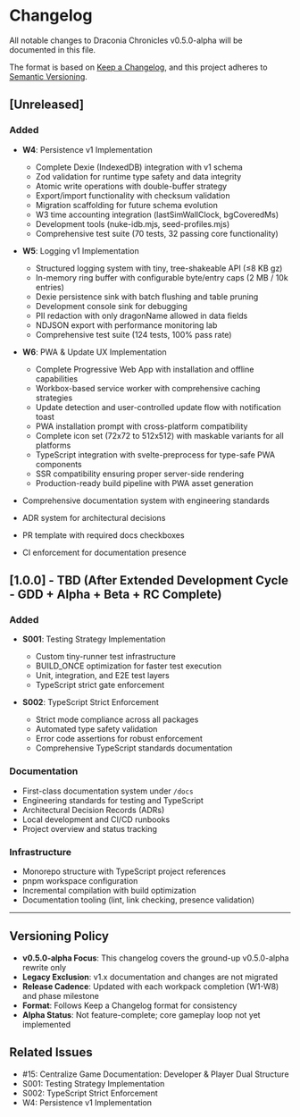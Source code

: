 <!-- markdownlint-disable -->

# Changelog

All notable changes to Draconia Chronicles v0.5.0-alpha will be documented in this file.

The format is based on [Keep a Changelog](https://keepachangelog.com/en/1.0.0/),
and this project adheres to [Semantic Versioning](https://semver.org/spec/v2.0.0.html).

## [Unreleased]

### Added

- **W4**: Persistence v1 Implementation
  - Complete Dexie (IndexedDB) integration with v1 schema
  - Zod validation for runtime type safety and data integrity
  - Atomic write operations with double-buffer strategy
  - Export/import functionality with checksum validation
  - Migration scaffolding for future schema evolution
  - W3 time accounting integration (lastSimWallClock, bgCoveredMs)
  - Development tools (nuke-idb.mjs, seed-profiles.mjs)
  - Comprehensive test suite (70 tests, 32 passing core functionality)

- **W5**: Logging v1 Implementation
  - Structured logging system with tiny, tree-shakeable API (≤8 KB gz)
  - In-memory ring buffer with configurable byte/entry caps (2 MB / 10k entries)
  - Dexie persistence sink with batch flushing and table pruning
  - Development console sink for debugging
  - PII redaction with only dragonName allowed in data fields
  - NDJSON export with performance monitoring lab
  - Comprehensive test suite (124 tests, 100% pass rate)

- **W6**: PWA & Update UX Implementation
  - Complete Progressive Web App with installation and offline capabilities
  - Workbox-based service worker with comprehensive caching strategies
  - Update detection and user-controlled update flow with notification toast
  - PWA installation prompt with cross-platform compatibility
  - Complete icon set (72x72 to 512x512) with maskable variants for all platforms
  - TypeScript integration with svelte-preprocess for type-safe PWA components
  - SSR compatibility ensuring proper server-side rendering
  - Production-ready build pipeline with PWA asset generation

- Comprehensive documentation system with engineering standards
- ADR system for architectural decisions
- PR template with required docs checkboxes
- CI enforcement for documentation presence

## [1.0.0] - TBD (After Extended Development Cycle - GDD + Alpha + Beta + RC Complete)

### Added

- **S001**: Testing Strategy Implementation
  - Custom tiny-runner test infrastructure
  - BUILD_ONCE optimization for faster test execution
  - Unit, integration, and E2E test layers
  - TypeScript strict gate enforcement

- **S002**: TypeScript Strict Enforcement
  - Strict mode compliance across all packages
  - Automated type safety validation
  - Error code assertions for robust enforcement
  - Comprehensive TypeScript standards documentation

### Documentation

- First-class documentation system under `/docs`
- Engineering standards for testing and TypeScript
- Architectural Decision Records (ADRs)
- Local development and CI/CD runbooks
- Project overview and status tracking

### Infrastructure

- Monorepo structure with TypeScript project references
- pnpm workspace configuration
- Incremental compilation with build optimization
- Documentation tooling (lint, link checking, presence validation)

---

## Versioning Policy

- **v0.5.0-alpha Focus**: This changelog covers the ground-up v0.5.0-alpha rewrite only
- **Legacy Exclusion**: v1.x documentation and changes are not migrated
- **Release Cadence**: Updated with each workpack completion (W1-W8) and phase milestone
- **Format**: Follows Keep a Changelog format for consistency
- **Alpha Status**: Not feature-complete; core gameplay loop not yet implemented

## Related Issues

- #15: Centralize Game Documentation: Developer & Player Dual Structure
- S001: Testing Strategy Implementation
- S002: TypeScript Strict Enforcement
- W4: Persistence v1 Implementation
